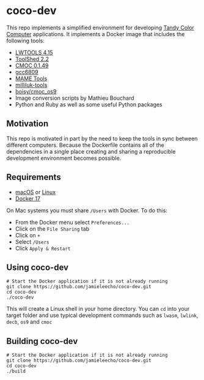 # coco-dev
This repo implements a simplified environment for developing [Tandy
Color Computer](https://en.wikipedia.org/wiki/TRS-80_Color_Computer)
applications. It implements a Docker image that includes the following tools:
* [LWTOOLS 4.15](http://lwtools.projects.l-w.ca)
* [ToolShed 2.2](https://sourceforge.net/p/toolshed/wiki/Home/)
* [CMOC 0.1.49](http://perso.b2b2c.ca/~sarrazip/dev/cmoc.html)
* [gcc6809](https://launchpad.net/~tormodvolden/+archive/ubuntu/m6809)
* [MAME Tools](https://packages.ubuntu.com/xenial/utils/mame-tools)
* [milliluk-tools](https://github.com/milliluk/milliluk-tools)
* [boisy/cmoc\_os9](https://github.com/boisy/cmoc_os9)
* Image conversion scripts by Mathieu Bouchard
* Python and Ruby as well as some useful Python packages


## Motivation
This repo is motivated in part by the need to keep the tools in sync
between different computers. Because the Dockerfile contains all of the
dependencies in a single place creating and sharing a reproducible
development environment becomes possible.


## Requirements
* [macOS](https://www.apple.com/macos/high-sierra/) or
  [Linux](https://www.debian.org)
* [Docker 17](https://www.docker.com)

On Mac systems you must share `/Users` with Docker. To do this:
* From the Docker menu select `Preferences...`
* Click on the `File Sharing` tab
* Click on `+`
* Select `/Users`
* Click `Apply & Restart`


## Using coco-dev
```
# Start the Docker application if it is not already running
git clone https://github.com/jamieleecho/coco-dev.git
cd coco-dev
./coco-dev
```
This will create a Linux shell in your home directory. You can `cd` into
your target folder and use typical development commands such as `lwasm`,
`lwlink`, `decb`, `os9` and `cmoc`


## Building coco-dev
```
# Start the Docker application if it is not already running
git clone https://github.com/jamieleecho/coco-dev.git
cd coco-dev
./build
```


